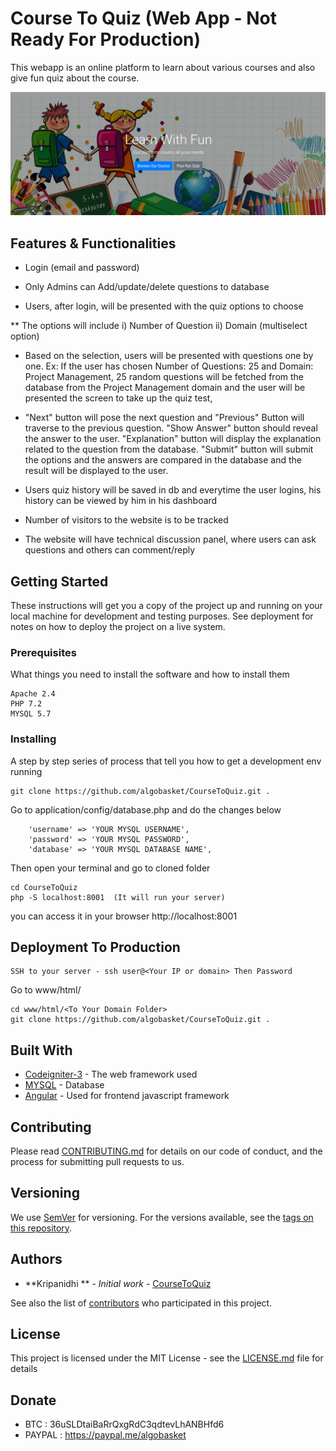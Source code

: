 # Course To Quiz (Web App - Not Ready For Production) 

This webapp is an online platform to learn about various courses and also give fun quiz about the course.

![alt text](https://github.com/algobasket/CourseToQuiz/blob/master/background.png) 

## Features & Functionalities

* Login (email and password)

* Only Admins can Add/update/delete questions to database

* Users, after login, will be presented with the quiz options to choose

** The options will include i) Number of Question ii) Domain (multiselect option)

* Based on the selection, users will be presented with questions one by one. Ex: If the user has chosen Number
 of Questions: 25 and Domain: Project Management, 25 random questions will be fetched from the database from the
 Project Management domain and the user will be presented the screen to take up the quiz test,

* "Next" button will pose the next question and "Previous" Button will traverse to the previous question.
 "Show Answer" button should reveal the answer to the user. "Explanation" button will display the explanation
 related to the question from the database. "Submit" button will submit the options and the answers are compared 
in the database and the result will be displayed to the user.

* Users quiz history will be saved in db and everytime the user logins, his history can be viewed by him in his dashboard

* Number of visitors to the website is to be tracked

* The website will have technical discussion panel, where users can ask questions and others can comment/reply

## Getting Started

These instructions will get you a copy of the project up and running on your local machine for development and testing purposes. See deployment for notes on how to deploy the project on a live system.

### Prerequisites

What things you need to install the software and how to install them

```
Apache 2.4
PHP 7.2
MYSQL 5.7
```

### Installing

A step by step series of process that tell you how to get a development env running

```
git clone https://github.com/algobasket/CourseToQuiz.git .
```

Go to application/config/database.php and do the changes below

```
	'username' => 'YOUR MYSQL USERNAME',
	'password' => 'YOUR MYSQL PASSWORD',
	'database' => 'YOUR MYSQL DATABASE NAME',
```
Then open your terminal and go to cloned folder
```
cd CourseToQuiz
php -S localhost:8001  (It will run your server)

```
you can access it in your browser http://localhost:8001

## Deployment To Production

```
SSH to your server - ssh user@<Your IP or domain> Then Password
```
Go to www/html/<To Your Domain Folder>

```
cd www/html/<To Your Domain Folder>
git clone https://github.com/algobasket/CourseToQuiz.git .
```


## Built With

* [Codeigniter-3](http://www.codeigniter.com/) - The web framework used
* [MYSQL](https://mysql.com/) - Database
* [Angular](https://angular/) - Used for frontend javascript framework

## Contributing

Please read [CONTRIBUTING.md](https://gist.github.com/algobasket/b24679402957c63ec426) for details on our code of conduct, and the process for submitting pull requests to us.

## Versioning

We use [SemVer](http://semver.org/) for versioning. For the versions available, see the [tags on this repository](https://github.com/algobasket/CourseToQuiz/tags). 

## Authors

* **Kripanidhi ** - *Initial work* - [CourseToQuiz](https://github.com/algobasket/CourseToQuiz/)

See also the list of [contributors](https://github.com/algobasket/CourseToQuiz/contributors) who participated in this project.

## License

This project is licensed under the MIT License - see the [LICENSE.md](LICENSE.md) file for details

## Donate

* BTC : 36uSLDtaiBaRrQxgRdC3qdtevLhANBHfd6
* PAYPAL : https://paypal.me/algobasket

